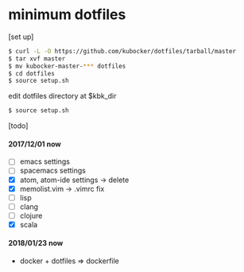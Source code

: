 # minimum dotfiles

[set up]
```bash
$ curl -L -O https://github.com/kubocker/dotfiles/tarball/master
$ tar xvf master
$ mv kubocker-master-*** dotfiles
$ cd dotfiles
$ source setup.sh
```

edit dotfiles directory at $kbk_dir
```bash
$ source setup.sh
```

[todo]
#### 2017/12/01 now
- [ ] emacs settings
- [ ] spacemacs settings
- [x] atom, atom-ide settings -> delete
- [x] memolist.vim -> .vimrc fix
- [ ] lisp
- [ ] clang
- [ ] clojure
- [x] scala

#### 2018/01/23 now
- docker + dotfiles => dockerfile
